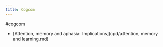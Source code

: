 ```yaml
---
title: Cogcom
---
```


#cogcom
- [Attention, memory and aphasia: Implications](cpd/attention, memory and learning.md)